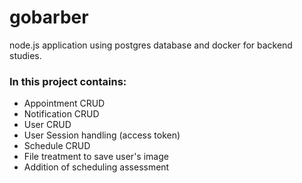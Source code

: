 # gobarber

node.js application using postgres database and docker for backend studies.

### In this project contains:

- Appointment CRUD
- Notification CRUD
- User CRUD
- User Session handling (access token)
- Schedule CRUD
- File treatment to save user's image
- Addition of scheduling assessment
